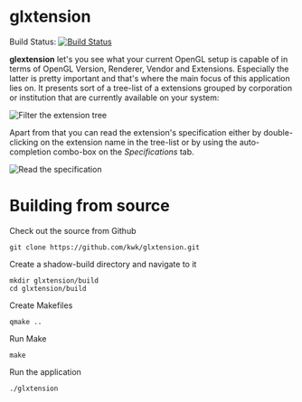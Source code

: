 # glxtension
Build Status: [![Build Status](https://secure.travis-ci.org/kwk/glxtension.png?branch=master)](http://travis-ci.org/kwk/glxtension)

**glextension** let's you see what your current OpenGL setup is capable of in terms of OpenGL Version, Renderer, Vendor and Extensions. Especially the latter is pretty important and that's where the main focus of this application lies on. It presents sort of a tree-list of a extensions grouped by corporation or institution that are currently available on your system:

![Filter the extension tree][filter_extension_tree]

Apart from that you can read the extension's specification either by double-clicking on the extension name in the tree-list or by using the auto-completion combo-box on the *Specifications* tab.

![Read the specification][read_extension_spec]

# Building from source

Check out the source from Github

    git clone https://github.com/kwk/glxtension.git

Create a shadow-build directory and navigate to it

    mkdir glxtension/build
    cd glxtension/build

Create Makefiles

    qmake ..

Run Make

    make

Run the application

    ./glxtension

[filter_extension_tree]: https://raw.github.com/kwk/glxtension/master/resources/screenshots/filter_extension_tree.png "Filter the extension tree"
[read_extension_spec]: https://raw.github.com/kwk/glxtension/master/resources/screenshots/read_extension_spec.png "Read the extension specification"
